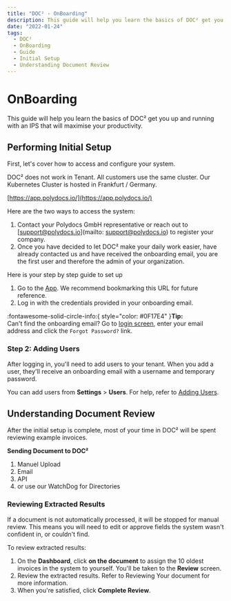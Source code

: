 ```yaml
---
title: "DOC² - OnBoarding"
description: This guide will help you learn the basics of DOC² get you up and running with an IPS that will max out your productivity.
date: "2022-01-24"
tags:
  - DOC²
  - OnBoarding
  - Guide
  - Initial Setup
  - Understanding Document Review
---
```



# OnBoarding

This guide will help you learn the basics of DOC² get you up and running with an IPS that will maximise your productivity.

## **Performing Initial Setup**

First, let's cover how to access and configure your system.

DOC² does not work in Tenant. All customers use the same cluster. Our Kubernetes Cluster is hosted in Frankfurt / Germany.

[https://app.polydocs.io/](https://app.polydocs.io/)

Here are the two ways to access the system:

1.  Contact your Polydocs GmbH representative or reach out to [support@polydocs.io](mailto: support@polydocs.io) to register your company.
2. Once you have decided to let DOC² make your daily work easier, have already contacted us and have received the onboarding email, you are the first user and therefore the admin of your organization.

Here is your step by step guide to set up 

1.  Go to the [App](https://app.polydocs.io/). We recommend bookmarking this URL for future reference.
2.  Log in with the credentials provided in your onboarding email.

:fontawesome-solid-circle-info:{ style="color: #0F17E4" }**Tip:**<br> Can't find the onboarding email? Go to [login screen](https://app.polydocs.io/), enter your email address and click the `Forgot Password?` link.

### Step 2\: Adding Users

After logging in, you'll need to add users to your tenant. When you add a user, they'll receive an onboarding email with a username and temporary password.

You can add users from **Settings** > **Users**. For help, refer to [Adding Users](/doc2/settings-users/).

## **Understanding Document Review**

After the initial setup is complete, most of your time in DOC² will be spent reviewing example invoices.

**Sending Document to DOC²**

1.  Manuel Upload
2.  Email
3.  API
4.  or use our WatchDog for Directories

### Reviewing Extracted Results

If a document is not automatically processed, it will be stopped for manual review. This means you will need to edit or approve fields the system wasn't confident in, or couldn't find.

To review extracted results:

1.  On the **Dashboard**, click **on the document** to assign the 10 oldest invoices in the system to yourself. You'll be taken to the **Review** screen.
2.  Review the extracted results. Refer to Reviewing Your document for more information.
3.  When you're satisfied, click **Complete Review**.